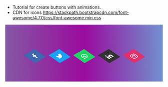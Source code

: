<div>
<ul>
<li>Tutorial for create buttons with animations.</li>
<li>CDN for icons <a href="https://stackpath.bootstrapcdn.com/font-awesome/4.7.0/css/font-awesome.min.css"> https://stackpath.bootstrapcdn.com/font-awesome/4.7.0/css/font-awesome.min.css </a></li>
</ul>
    <img src="img/img.png">
</div>